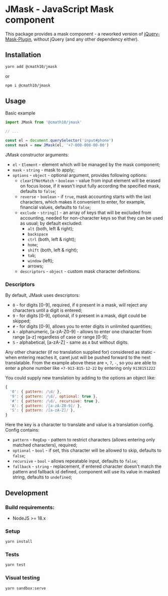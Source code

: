 # JMask - JavaScript Mask component

This package provides a mask component - a reworked version of
[jQuery-Mask-Plugin](https://github.com/igorescobar/jQuery-Mask-Plugin), without jQuery (and any other dependency either).

## Installation

```bash
yarn add @cmath10/jmask
```

or

```bash
npm i @cmath10/jmask
```

## Usage

Basic example
```javascript
import JMask from '@cmath10/jmask'

// ...

const el = document.querySelector('input#phone')
const mask = new JMask(el, '+7-000-000-00-00')
```

JMask constructor arguments:

* `el` - `Element` - element which will be managed by the mask component;
* `mask` - `string` - mask to apply;
* `options` - `object` - optional argument, provides following options:
    * `clearIfNotMatch` - `boolean` - value from input element will be erased on focus loose, if it wasn't input fully
      according the specified mask, defaults to `false`;
    * `reverse` - `boolean` - if `true`, mask accounting starts with the last characters, which makes it convenient to
      enter, for example, financial values, defaults to `false`;
    * `exclude` - `string[]` - an array of keys that will be excluded from accounting, needed for non-character
      keys so that they can be used as usual; by default excluded:
        * `alt` (both, left & right);
        * `backspace`
        * `ctrl` (both, left & right);
        * `home`;
        * `shift` (both, left & right);
        * `tab`;
        * `window` (left);
        * arrows;
    * `descriptors` - `object` - custom mask character definitions.
    
### Descriptors

By default, JMask uses descriptors:

* `0` - for digits [0-9], required, if `0` present in a mask, will reject any characters until a digit is entered;
* `9` - for digits [0-9], optional, if `9` present in a mask, digit could be skipped;
* `#` - for digits [0-9], allows you to enter digits in unlimited quantities;
* `A` - alphanumeric, [a-zA-Z0-9] - allows to enter one character from range [a-z] regardless of case or range [0-9];
* `S` - alphabetical, [a-zA-Z] - same as `A` but without digits.

Any other character (if no translation supplied for) considered as static - when entering reaches it, caret just will
be pushed forward to the next translatable. From the example above these are `+`, `7`, `-`, so you are able to enter a phone
number like `+7-913-815-12-22` by entering only `9138151222`

You could supply new translation by adding to the options an object like:
```javascript
{
  '0': { pattern: /\d/ },
  '9': { pattern: /\d/, optional: true },
  '#': { pattern: /\d/, recursive: true },
  'A': { pattern: /[a-zA-Z0-9]/ },
  'S': { pattern: /[a-zA-Z]/ },
}
```
Here the key is a character to translate and value is a translation config. Config contains:

* `pattern` - `RegExp` - pattern to restrict characters (allows entering only matched characters), required;
* `optional` - `bool` - if set, this character will be allowed to skip, defaults to `false`;
* `recursive` - `bool` - allows repeatable input, defaults to `false`;
* `fallback` - `string` - replacement, if entered character doesn't match the pattern and fallback id defined, component
  will use its value in masked string, defaults to `undefined`;

## Development
### Build requirements:

* NodeJS >= 18.x

### Setup

```bash
yarn install
```

### Tests
```bash
yarn test
```

### Visual testing

```bash
yarn sandbox:serve
```
